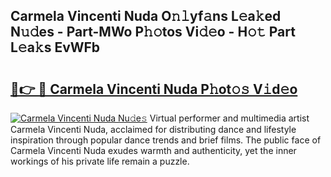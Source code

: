 ## Carmela Vincenti Nuda O𝚗𝚕yf𝚊ns L𝚎a𝚔ed N𝚞𝚍es - Part-MWo P𝚑𝚘tos Vi𝚍𝚎o - H𝚘𝚝 Part L𝚎a𝚔s EvWFb

# <h2><a href="http://kf31x73.oniu.top/?m=Carmela+Vincenti+Nuda">🔗👉 🔴 Carmela Vincenti Nuda P𝚑ot𝚘𝚜 V𝚒d𝚎o</a></h2>

[![Carmela Vincenti Nuda Nu𝚍e𝚜](https://i.imgur.com/0qMVB7G.gif)](http://kf31x73.oniu.top/?m=Carmela+Vincenti+Nuda)
Virtual performer and multimedia artist Carmela Vincenti Nuda, acclaimed for distributing dance and lifestyle inspiration through popular dance trends and brief films. The public face of Carmela Vincenti Nuda exudes warmth and authenticity, yet the inner workings of his private life remain a puzzle.  

